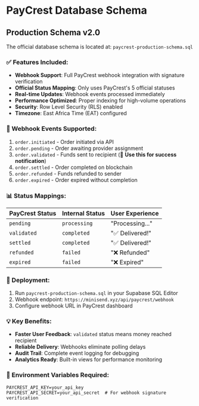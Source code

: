 # PayCrest Database Schema

## Production Schema v2.0

The official database schema is located at: `paycrest-production-schema.sql`

### ✅ Features Included:

- **Webhook Support**: Full PayCrest webhook integration with signature verification
- **Official Status Mapping**: Only uses PayCrest's 5 official statuses
- **Real-time Updates**: Webhook events processed immediately
- **Performance Optimized**: Proper indexing for high-volume operations
- **Security**: Row Level Security (RLS) enabled
- **Timezone**: East Africa Time (EAT) configured

### 🔔 Webhook Events Supported:

1. `order.initiated` - Order initiated via API
2. `order.pending` - Order awaiting provider assignment
3. `order.validated` - Funds sent to recipient (🎯 **Use this for success notification**)
4. `order.settled` - Order completed on blockchain
5. `order.refunded` - Funds refunded to sender
6. `order.expired` - Order expired without completion

### 📊 Status Mappings:

| PayCrest Status | Internal Status | User Experience |
|----------------|----------------|-----------------|
| `pending` | `processing` | "Processing..." |
| `validated` | `completed` | "✅ Delivered!" |
| `settled` | `completed` | "✅ Delivered!" |
| `refunded` | `failed` | "❌ Refunded" |
| `expired` | `failed` | "❌ Expired" |

### 🚀 Deployment:

1. Run `paycrest-production-schema.sql` in your Supabase SQL Editor
2. Webhook endpoint: `https://minisend.xyz/api/paycrest/webhook`
3. Configure webhook URL in PayCrest dashboard

### 💡 Key Benefits:

- **Faster User Feedback**: `validated` status means money reached recipient
- **Reliable Delivery**: Webhooks eliminate polling delays
- **Audit Trail**: Complete event logging for debugging
- **Analytics Ready**: Built-in views for performance monitoring

### 🔐 Environment Variables Required:

```env
PAYCREST_API_KEY=your_api_key
PAYCREST_API_SECRET=your_api_secret  # For webhook signature verification
```